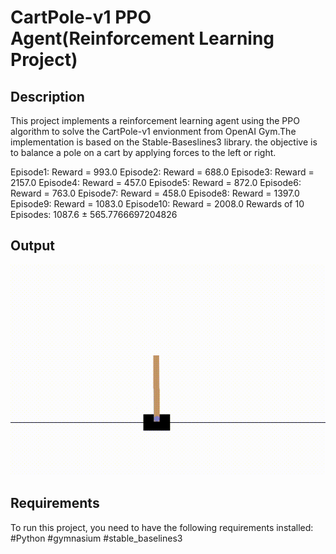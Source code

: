 # CartPole-v1 PPO Agent(Reinforcement Learning Project)

## Description
This project implements a reinforcement learning agent using the PPO algorithm to solve the CartPole-v1 envionment from OpenAI Gym.The implementation is based on the Stable-Baseslines3 library.
the objective  is to balance a pole on a cart by applying forces to the left or right.

Episode1: Reward = 993.0
Episode2: Reward = 688.0
Episode3: Reward = 2157.0
Episode4: Reward = 457.0
Episode5: Reward = 872.0
Episode6: Reward = 763.0
Episode7: Reward = 458.0
Episode8: Reward = 1397.0
Episode9: Reward = 1083.0
Episode10: Reward = 2008.0
Rewards of 10 Episodes: 1087.6 ± 565.7766697204826
## Output
![Watch Demo Video](output/output.gif)

## Requirements
To run this project, you need to have the following requirements installed:
#Python
#gymnasium
#stable_baselines3

